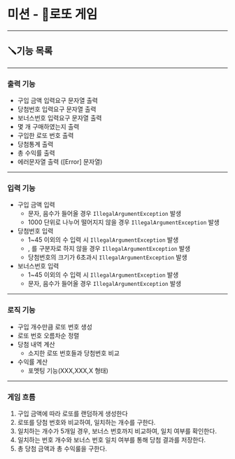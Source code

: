 # 미션 - 🎲로또 게임

---

## 🪛기능 목록

---

### 출력 기능
- 구입 금액 입력요구 문자열 출력
- 당첨번호 입력요구 문자열 출력
- 보너스번호 입력요구 문자열 출력
- 몇 개 구매하였는지 출력
- 구입한 로또 번호 출력
- 당첨통계 출력
- 총 수익률 출력
- 에러문자열 출력 ([Error] 문자열)

---

### 입력 기능
- 구입 금액 입력
  - 문자, 음수가 들어올 경우 `IllegalArgumentException` 발생
  - 1000 단위로 나누어 떨어지지 않을 경우 `IllegalArgumentException` 발생
- 당첨번호 입력
  - 1~45 이외의 수 입력 시 `IllegalArgumentException` 발생
  - , 를 구분자로 하지 않을 경우 `IllegalArgumentException` 발생
  - 당첨번호의 크기가 6초과시 `IllegalArgumentException` 발생
- 보너스번호 입력
  - 1~45 이외의 수 입력 시 `IllegalArgumentException` 발생
  - 문자, 음수가 들어올 경우 `IllegalArgumentException` 발생

---

### 로직 기능
- 구입 개수만큼 로또 번호 생성
- 로또 번호 오름차순 정렬
- 당첨 내역 계산
  - 소지한 로또 번호들과 당첨번호 비교
- 수익률 계산
  - 포멧팅 기능(XXX,XXX,X 형태)

---
### 게임 흐름
1. 구입 금액에 따라 로또를 랜덤하게 생성한다
2. 로또를 당첨 번호와 비교하여, 일치하는 개수를 구한다.
3. 일치하는 개수가 5개일 경우, 보너스 번호까지 비교하여, 일치 여부를 확인한다.
4. 일치하는 번호 개수와 보너스 번호 일치 여부를 통해 당첨 결과를 저장한다.
5. 총 당첨 금액과 총 수익룰을 구한다.